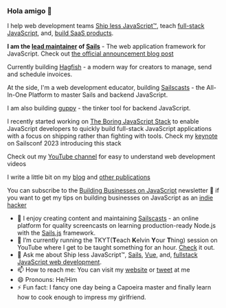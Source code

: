 ### Hola amigo 👋

I help web development teams [Ship less JavaScript™️](https://shiplessjavascript.com), teach [full-stack JavaScript](https://sailscasts.com), and, [build SaaS products](https://hagfish.io). 

**I am the [lead maintainer](https://twitter.com/Dominus_Kelvin/status/1669063700144070662?s=20) of [Sails](https://sailsjs.com)** - The web application framework for JavaScript. Check out [the official announcement blog post](https://blog.sailscasts.com/announcing-the-lead-maintainer-of-sails)

Currently building [Hagfish](https://hagfish.io) - a modern way for creators to manage, send and schedule invoices.

At the side, I'm a web development educator, building [Sailscasts](https://sailcasts.com) - the All-In-One Platform to master Sails and backend JavaScript.

I am also building [guppy](https://sailscast.com/guppy) - the tinker tool for backend JavaScript.

I recently started working on [The Boring JavaScript Stack](https://github.com/sailscastshq/boring-stack) to enable JavaScript developers to quickly build full-stack JavaScript applications with a focus on shipping rather than fighting with tools. Check my [keynote](https://youtu.be/qX69jEyAIc0) on Sailsconf 2023 introducing this stack

Check out my [YouTube channel](https://youtube.com/@dominuskelvin) for easy to understand web development videos

I write a little bit on my [blog](https://dominuskelvin.dev/blog) and [other publications](https://dominuskelvin.dev/articles)

You can subscribe to the [Building Businesses on JavaScript](https://newsletter.dominuskelvin.dev) newsletter 📧 if you want to get my tips on building businesses on JavaScript as an [indie hacker](https://newsletter.dominuskelvin.dev/p/what-is-indie-hacking)

- 🔭  I enjoy creating content and maintaining [Sailscasts](https://sailscasts.com) - an online platform for quality screencasts on learning production-ready Node.js with the [Sails.js](https://sailsjs.com) framework.
- 🌱 I’m currently running the TKYT(**T**each **K**elvin **Y**our **T**hing) session on YouTube where I get to be taught something for an hour. [Check](https://youtube.com/@dominuskelvin) it out.
- 💬 Ask me about Ship less JavaScript™️, [Sails](https://sailsjs.com), [Vue](https://vuejs.org), and, [fullstack JavaScript web development](https://sailscasts.com/boring).
- 📫 How to reach me: You can visit my [website](https://dominuskelvin.dev) or [tweet](https://twitter.com/dominus_kelvin) at me
- 😄 Pronouns: He/Him
- ⚡ Fun fact: I fancy one day being a Capoeira master and finally learn how to cook enough to impress my girlfriend.
